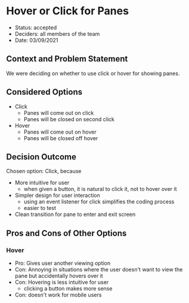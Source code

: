 # Hover or Click for Panes

* Status: accepted
* Deciders: all members of the team
* Date: 03/09/2021

## Context and Problem Statement

We were deciding on whether to use click or hover for showing panes.

## Considered Options

* Click
  - Panes will come out on click
  - Panes will be closed on second click
* Hover
  - Panes will come out on hover
  - Panes will be closed off hover

## Decision Outcome

Chosen option: Click, because

* More intuitive for user
  - when given a button, it is natural to click it, not to hover over it
* Simpler design for user interaction
  - using an event listener for click simplifies the coding process
  - easier to test
* Clean transition for pane to enter and exit screen

## Pros and Cons of Other Options

### Hover

* Pro: Gives user another viewing option
* Con: Annoying in situations where the user doesn't want to view the pane but accidentally hovers over it
* Con: Hovering is less intuitive for user
  - clicking a button makes more sense
* Con: doesn't work for mobile users
